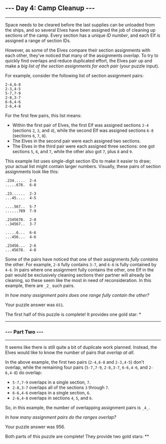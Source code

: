 ## --- Day 4: Camp Cleanup ---

---

Space needs to be cleared before the last supplies can be unloaded from the ships, and so several Elves have been assigned the job of cleaning up sections of the camp. Every section has a unique  _ID number_, and each Elf is assigned a range of section IDs.

However, as some of the Elves compare their section assignments with each other, they've noticed that many of the assignments  _overlap_. To try to quickly find overlaps and reduce duplicated effort, the Elves pair up and make a  _big list of the section assignments for each pair_  (your puzzle input).

For example, consider the following list of section assignment pairs:

```
2-4,6-8
2-3,4-5
5-7,7-9
2-8,3-7
6-6,4-6
2-6,4-8

```

For the first few pairs, this list means:

-   Within the first pair of Elves, the first Elf was assigned sections  `2-4`  (sections  `2`,  `3`, and  `4`), while the second Elf was assigned sections  `6-8`  (sections  `6`,  `7`,  `8`).
-   The Elves in the second pair were each assigned two sections.
-   The Elves in the third pair were each assigned three sections: one got sections  `5`,  `6`, and  `7`, while the other also got  `7`, plus  `8`  and  `9`.

This example list uses single-digit section IDs to make it easier to draw; your actual list might contain larger numbers. Visually, these pairs of section assignments look like this:

```
.234.....  2-4
.....678.  6-8

.23......  2-3
...45....  4-5

....567..  5-7
......789  7-9

.2345678.  2-8
..34567..  3-7

.....6...  6-6
...456...  4-6

.23456...  2-6
...45678.  4-8

```

Some of the pairs have noticed that one of their assignments  _fully contains_  the other. For example,  `2-8`  fully contains  `3-7`, and  `6-6`  is fully contained by  `4-6`. In pairs where one assignment fully contains the other, one Elf in the pair would be exclusively cleaning sections their partner will already be cleaning, so these seem like the most in need of reconsideration. In this example, there are  `_2_`  such pairs.

_In how many assignment pairs does one range fully contain the other?_

Your puzzle answer was  `651`.

The first half of this puzzle is complete! It provides one gold star: *

---

### --- Part Two ---

---

It seems like there is still quite a bit of duplicate work planned. Instead, the Elves would  like  to know the number of pairs that  _overlap at all_.

In the above example, the first two pairs (`2-4,6-8`  and  `2-3,4-5`) don't overlap, while the remaining four pairs (`5-7,7-9`,  `2-8,3-7`,  `6-6,4-6`, and  `2-6,4-8`) do overlap:

-   `5-7,7-9`  overlaps in a single section,  `7`.
-   `2-8,3-7`  overlaps all of the sections  `3`  through  `7`.
-   `6-6,4-6`  overlaps in a single section,  `6`.
-   `2-6,4-8`  overlaps in sections  `4`,  `5`, and  `6`.

So, in this example, the number of overlapping assignment pairs is  `_4_`.

_In how many assignment pairs do the ranges overlap?_

Your puzzle answer was 956.

Both parts of this puzzle are complete! They provide two gold stars: **